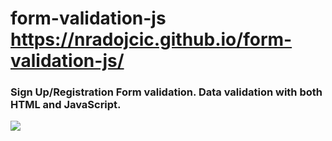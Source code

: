 # form-validation-js <https://nradojcic.github.io/form-validation-js/>
### Sign Up/Registration Form validation. Data validation with both HTML and JavaScript. 

<img src="https://nradojcic.github.io/project-screenshots/Project-6.jpg" >
